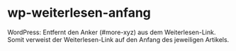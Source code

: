 wp-weiterlesen-anfang
=====================

WordPress: Entfernt den Anker (#more-xyz) aus dem Weiterlesen-Link. Somit verweist der Weiterlesen-Link auf den Anfang des jeweiligen Artikels.
